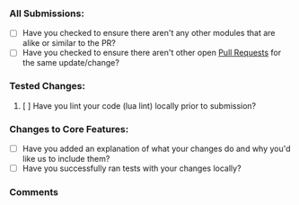 ### All Submissions:

- [ ] Have you checked to ensure there aren't any other modules that are alike or similar to the PR?
- [ ] Have you checked to ensure there aren't other open [Pull Requests](../../../pulls) for the same update/change?

### Tested Changes:

1. [ ] Have you lint your code (lua lint) locally prior to submission?

### Changes to Core Features:

- [ ] Have you added an explanation of what your changes do and why you'd like us to include them?
- [ ] Have you successfully ran tests with your changes locally?

### Comments
